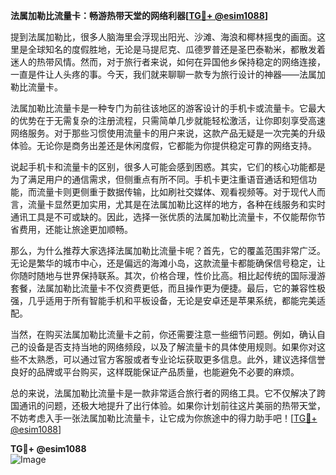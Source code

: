 **法属加勒比流量卡：畅游热带天堂的网络利器[[TG💪+ @esim1088](https://t.me/s/esim1088)]**

提到法属加勒比，很多人脑海里会浮现出阳光、沙滩、海浪和椰林摇曳的画面。这里是全球知名的度假胜地，无论是马提尼克、瓜德罗普还是圣巴泰勒米，都散发着迷人的热带风情。然而，对于旅行者来说，如何在异国他乡保持稳定的网络连接，一直是件让人头疼的事。今天，我们就来聊聊一款专为旅行设计的神器——法属加勒比流量卡。

法属加勒比流量卡是一种专门为前往该地区的游客设计的手机卡或流量卡。它最大的优势在于无需复杂的注册流程，只需简单几步就能轻松激活，让你即刻享受高速网络服务。对于那些习惯使用流量卡的用户来说，这款产品无疑是一次完美的升级体验。无论你是商务出差还是休闲度假，它都能为你提供稳定可靠的网络支持。

说起手机卡和流量卡的区别，很多人可能会感到困惑。其实，它们的核心功能都是为了满足用户的通信需求，但侧重点有所不同。手机卡更注重语音通话和短信功能，而流量卡则更侧重于数据传输，比如刷社交媒体、观看视频等。对于现代人而言，流量卡显然更加实用，尤其是在法属加勒比这样的地方，各种在线服务和实时通讯工具是不可或缺的。因此，选择一张优质的法属加勒比流量卡，不仅能帮你节省费用，还能让旅途更加顺畅。

那么，为什么推荐大家选择法属加勒比流量卡呢？首先，它的覆盖范围非常广泛。无论是繁华的城市中心，还是偏远的海滩小岛，这款流量卡都能确保信号稳定，让你随时随地与世界保持联系。其次，价格合理，性价比高。相比起传统的国际漫游套餐，法属加勒比流量卡不仅资费更低，而且操作更为便捷。最后，它的兼容性极强，几乎适用于所有智能手机和平板设备，无论是安卓还是苹果系统，都能完美适配。

当然，在购买法属加勒比流量卡之前，你还需要注意一些细节问题。例如，确认自己的设备是否支持当地的网络频段，以及了解流量卡的具体使用规则。如果你对这些不太熟悉，可以通过官方客服或者专业论坛获取更多信息。此外，建议选择信誉良好的品牌或平台购买，这样既能保证产品质量，也能避免不必要的麻烦。

总的来说，法属加勒比流量卡是一款非常适合旅行者的网络工具。它不仅解决了跨国通讯的问题，还极大地提升了出行体验。如果你计划前往这片美丽的热带天堂，不妨考虑入手一张法属加勒比流量卡，让它成为你旅途中的得力助手吧！[[TG💪+ @esim1088](https://t.me/s/esim1088)]

**TG💪+ @esim1088**  
![Image](https://i.postimg.cc/4NQfJmqS/Snipaste-2025-05-13-00-14-12.png)